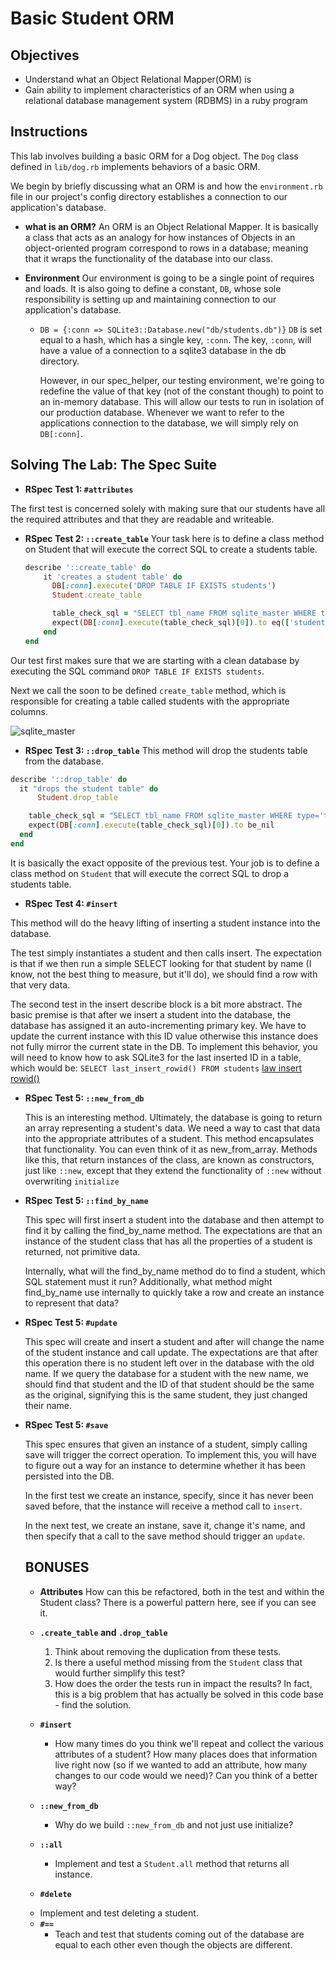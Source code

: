 # Basic Student ORM

## Objectives
* Understand what an Object Relational Mapper(ORM) is
* Gain ability to implement characteristics of an ORM when using a relational database management system (RDBMS) in a ruby program

## Instructions
This lab involves building a basic ORM for a Dog object.  The `Dog` class defined in `lib/dog.rb` implements behaviors of a basic ORM.

We begin by briefly discussing what an ORM is and how the `environment.rb` file in our project's config directory establishes a connection to our application's database.

- **what is an ORM?**
  An ORM is an Object Relational Mapper. It is basically a class that acts  as an analogy for how instances of Objects in an object-oriented program  correspond to rows in a database; meaning that it wraps the functionality of the database into our class.

- **Environment**
  Our environment is going to be a single point of requires and loads.  It is also going to define a constant, `DB`, whose sole responsibility is setting up and maintaining connection to our application's database.
   - `DB = {:conn => SQLite3::Database.new("db/students.db")}`
   `DB` is set equal to a hash, which has a single key, `:conn`. The key, `:conn`,  will have a value of a connection to a sqlite3 database in the db directory.

      However, in our spec_helper, our  testing environment, we're going to redefine the value of that key (not of the constant though) to point to an in-memory database. This will allow our tests to run in isolation of our production database. Whenever we want to refer to the  applications connection to the database, we will simply rely on   `DB[:conn]`.

## Solving The Lab: The Spec Suite
-  **RSpec Test 1: `#attributes`**

  The first test is concerned solely with making sure that our students have all the required attributes and that they are readable and writeable.

-  **RSpec Test 2: `::create_table`**
  Your task  here is to define a class method on Student that will execute  the correct SQL to create a students table.

    ```ruby
    describe '::create_table' do
        it 'creates a student table' do
          DB[:conn].execute('DROP TABLE IF EXISTS students')
          Student.create_table

          table_check_sql = "SELECT tbl_name FROM sqlite_master WHERE type='table' AND tbl_name='students';"
          expect(DB[:conn].execute(table_check_sql)[0]).to eq(['students'])
        end
    end
    ```

  Our test first makes sure that we are starting with a clean database by executing the SQL command `DROP TABLE IF EXISTS students`.

  Next we call the soon to be defined `create_table` method, which is responsible for creating a table called students with the appropriate columns.

  ![sqlite_master](http://dl.dropboxusercontent.com/s/j98mxmd5d4uec9g/2014-02-18%20at%2011.21%20AM.png)

-  **RSpec Test 3: `::drop_table`**
This method will drop the students table from the database.

  ```ruby
  describe '::drop_table' do
    it "drops the student table" do
        Student.drop_table

      table_check_sql = "SELECT tbl_name FROM sqlite_master WHERE type='table' AND tbl_name='students';"
      expect(DB[:conn].execute(table_check_sql)[0]).to be_nil
    end
  end
```

  It is basically the exact opposite of the previous test. Your job is to  define a class method on `Student` that will execute the correct SQL to drop  a students table.

-  **RSpec Test 4: `#insert`**

  This method will do the heavy lifting of inserting a student instance into    the database.

  The test simply instantiates a student and then calls insert. The   expectation is that if we then run a simple SELECT looking for that student   by name (I know, not the best thing to measure, but it'll do), we should find a row with that very data.

  The second test in the insert describe block is a bit more abstract. The  basic premise is that after we insert a student into the database, the  database has assigned it an auto-incrementing primary key. We have to update  the current instance with this ID value otherwise this instance does not  fully mirror the current state in the DB. To implement this behavior, you   will need to know how to ask SQLite3 for the last inserted ID in a table,   which would be: `SELECT last_insert_rowid() FROM students` [law insert rowid()](http://www.sqlite.org/lang_corefunc.html#last_insert_rowid)

- **RSpec Test 5: `::new_from_db`**

  This is an interesting method. Ultimately, the database is going to return an array representing a student's data. We need a way to cast that data into the appropriate attributes of a student. This method  encapsulates that functionality. You can even think of it as  new_from_array. Methods like this, that return instances of the class,  are known as constructors, just like `::new`, except that they extend the   functionality of `::new` without overwriting `initialize`

- **RSpec Test 5: `::find_by_name`**

  This spec will first insert a student into the database and then attempt to   find it by calling the find_by_name method. The expectations are that an  instance of the student class that has all the properties of a student is   returned, not primitive data.

  Internally, what will the find_by_name method do to find a student, which   SQL statement must it run? Additionally, what method might find_by_name use internally to quickly take a row and create an instance to represent that data?

- **RSpec Test 5: `#update`**

  This spec will create and insert a student and after will change the name of  the student instance and call update. The expectations are that after this  operation there is no student left over in the database with the old name.  If we query the database for a student with the new name, we should find  that student and the ID of that student should be the same as the original,   signifying this is the same student, they just changed their name.

- **RSpec Test 5: `#save`**

  This spec ensures that given an instance of a student, simply calling save  will trigger the correct operation. To implement this, you will have to   figure out a way for an instance to determine whether it has been persisted   into the DB.

  In the first test we create an instance, specify, since it has never been   saved before, that the instance will receive a method call to `insert`.

  In the next test, we create an instane, save it, change it's name, and then   specify that a call to the save method should trigger an `update`.

  ## BONUSES

  * **Attributes**
    How can this be refactored, both in the test and within the Student     class? There is a powerful pattern here, see if you can see it.

  * **`.create_table` and `.drop_table`**
    1. Think about removing the duplication from these tests.
    2. Is there a useful method missing from the `Student` class that would       further simplify this test?
    3. How does the order the tests run in impact the results? In fact, this      is a big problem that has actually be solved in this code base - find       the solution.

  * **`#insert`**

    - How many times do you think we'll repeat and collect the various      attributes of a student? How many places does that information live       right now (so if we wanted to add an attribute, how many changes to       our code would we need)? Can you think of a better way?

  * **`::new_from_db`**
    - Why do we build `::new_from_db` and not just use initialize?

  * **`::all`**
    - Implement and test a `Student.all` method that returns all instance.

  *  **`#delete`**
    - Implement and test deleting a student.

  * **`#==`**
    - Teach and test that students coming out of the database are equal to each other even though the objects are different.
